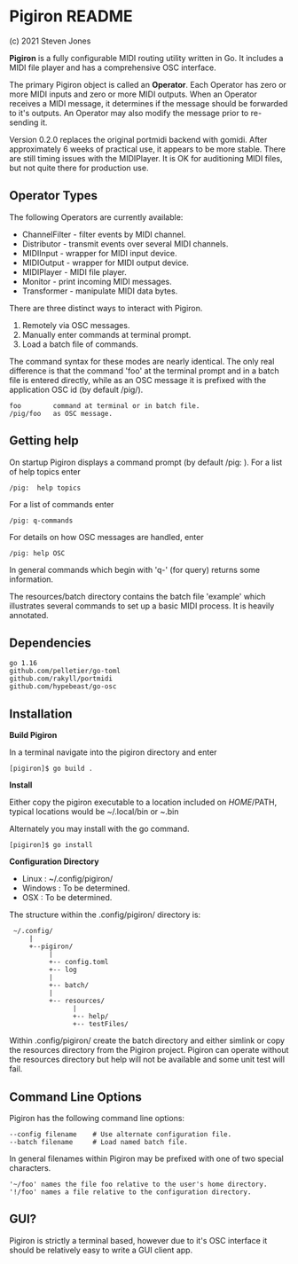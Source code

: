 # Pigiron README

(c) 2021 Steven Jones  

**Pigiron** is a fully configurable MIDI routing utility written in Go.  It
includes a MIDI file player and has a comprehensive OSC interface. 

The primary Pigiron object is called an **Operator**.  Each Operator has
zero or more MIDI inputs and zero or more MIDI outputs.   When an Operator
receives a MIDI message, it determines if the message should be forwarded
to it's outputs.  An Operator may also modify the message prior to
re-sending it.  


Version 0.2.0 replaces the original portmidi backend with gomidi.   After
approximately 6 weeks of practical use, it appears to be more stable.  There
are still timing issues with the MIDIPlayer.  It is OK for auditioning MIDI
files, but not quite there for production use. 



## Operator Types

The following Operators are currently available:


- ChannelFilter - filter events by MIDI channel.
- Distributor - transmit events over several MIDI channels.
- MIDIInput - wrapper for MIDI input device.
- MIDIOutput - wrapper for MIDI output device.
- MIDIPlayer - MIDI file player.
- Monitor - print incoming MIDI messages.
- Transformer - manipulate MIDI data bytes.


There are three distinct ways to interact with Pigiron.

1. Remotely via OSC messages.
2. Manually enter commands at terminal prompt.
3. Load a batch file of commands.


The command syntax for these modes are nearly identical.  The only real
difference is that the command 'foo' at the terminal prompt and in a batch
file is entered directly, while as an OSC message it is prefixed with the
application OSC id (by default /pig/).

	foo        command at terminal or in batch file.
	/pig/foo   as OSC message.
	

## Getting help

On startup Pigiron displays a command prompt (by default /pig: ).   For a
list of help topics enter

	/pig:  help topics
	
For a list of commands enter

	/pig: q-commands
	
For details on how OSC messages are handled, enter

	/pig: help OSC
	
In general commands which begin with 'q-' (for query) returns some
information.  

The resources/batch directory contains the batch file 'example'
which illustrates several commands to set up a basic MIDI process.
It is heavily annotated.



## Dependencies
    go 1.16
	github.com/pelletier/go-toml
	github.com/rakyll/portmidi
    github.com/hypebeast/go-osc


## Installation

**Build Pigiron**

In a terminal navigate into the pigiron directory and enter

    [pigiron]$ go build .


**Install**

Either copy the pigiron executable to a location included on $HOME/$PATH, typical
locations would be ~/.local/bin or ~.bin

Alternately you may install with the go command.

    [pigiron]$ go install 


**Configuration Directory**

- Linux   : ~/.config/pigiron/
- Windows : To be determined.
- OSX     : To be determined.

The structure within the .config/pigiron/ directory is:

     ~/.config/
         |
         +--pigiron/
              |
              +-- config.toml
              +-- log
              |
              +-- batch/
              |
              +-- resources/
                    |
                    +-- help/
                    +-- testFiles/

   

Within .config/pigiron/ create the batch directory and either simlink or
copy the resources directory from the Pigiron project.   Pigiron can
operate without the resources directory but help will not be available and
some unit test will fail.  



## Command Line Options

Pigiron has the following command line options:

    --config filename    # Use alternate configuration file.
    --batch filename     # Load named batch file.

In general filenames within Pigiron may be prefixed with one of two special
characters.  

    '~/foo' names the file foo relative to the user's home directory.
    '!/foo' names a file relative to the configuration directory.
  
## GUI?

Pigiron is strictly a terminal based, however due to it's OSC
interface it should be relatively easy to write a GUI client app.  

